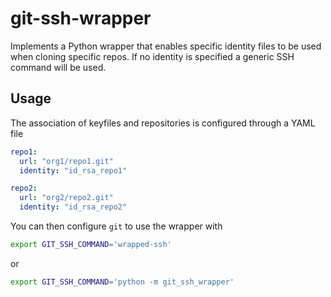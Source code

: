 # git-ssh-wrapper

Implements a Python wrapper that enables specific identity files to be used when cloning specific repos.
If no identity is specified a generic SSH command will be used.

## Usage

The association of keyfiles and repositories is configured through a YAML file

```yaml
repo1:
  url: "org1/repo1.git"
  identity: "id_rsa_repo1"

repo2:
  url: "org2/repo2.git"
  identity: "id_rsa_repo2"
```

You can then configure `git` to use the wrapper with

```bash
export GIT_SSH_COMMAND='wrapped-ssh'
```

or

```bash
export GIT_SSH_COMMAND='python -m git_ssh_wrapper'
```
